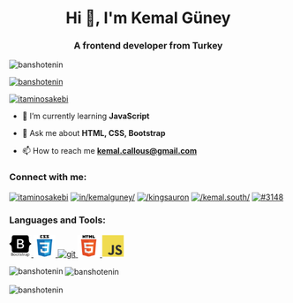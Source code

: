 <h1 align="center">Hi 👋, I'm Kemal Güney</h1>
<h3 align="center">A frontend developer from Turkey</h3>

<p align="left"> <img src="https://komarev.com/ghpvc/?username=banshotenin&label=Profile%20views&color=0e75b6&style=flat" alt="banshotenin" /> </p>

<p align="left"> <a href="https://github.com/ryo-ma/github-profile-trophy"><img src="https://github-profile-trophy.vercel.app/?username=banshotenin" alt="banshotenin" /></a> </p>

<p align="left"> <a href="https://twitter.com/itaminosakebi" target="blank"><img src="https://img.shields.io/twitter/follow/itaminosakebi?logo=twitter&style=for-the-badge" alt="itaminosakebi" /></a> </p>

- 🌱 I’m currently learning **JavaScript**

- 💬 Ask me about **HTML, CSS, Bootstrap**

- 📫 How to reach me **kemal.callous@gmail.com**

<h3 align="left">Connect with me:</h3>
<p align="left">
<a href="https://twitter.com/itaminosakebi" target="blank"><img align="center" src="https://raw.githubusercontent.com/rahuldkjain/github-profile-readme-generator/master/src/images/icons/Social/twitter.svg" alt="itaminosakebi" height="30" width="40" /></a>
<a href="https://linkedin.com/in/kemalguney/" target="blank"><img align="center" src="https://raw.githubusercontent.com/rahuldkjain/github-profile-readme-generator/master/src/images/icons/Social/linked-in-alt.svg" alt="in/kemalguney/" height="30" width="40" /></a>
<a href="https://fb.com//kingsauron" target="blank"><img align="center" src="https://raw.githubusercontent.com/rahuldkjain/github-profile-readme-generator/master/src/images/icons/Social/facebook.svg" alt="/kingsauron" height="30" width="40" /></a>
<a href="https://instagram.com/kemal.south/" target="blank"><img align="center" src="https://raw.githubusercontent.com/rahuldkjain/github-profile-readme-generator/master/src/images/icons/Social/instagram.svg" alt="/kemal.south/" height="30" width="40" /></a>
<a href="https://discord.gg/#3148" target="blank"><img align="center" src="https://raw.githubusercontent.com/rahuldkjain/github-profile-readme-generator/master/src/images/icons/Social/discord.svg" alt="#3148" height="30" width="40" /></a>
</p>

<h3 align="left">Languages and Tools:</h3>
<p align="left"> <a href="https://getbootstrap.com" target="_blank" rel="noreferrer"> <img src="https://raw.githubusercontent.com/devicons/devicon/master/icons/bootstrap/bootstrap-plain-wordmark.svg" alt="bootstrap" width="40" height="40"/> </a> <a href="https://www.w3schools.com/css/" target="_blank" rel="noreferrer"> <img src="https://raw.githubusercontent.com/devicons/devicon/master/icons/css3/css3-original-wordmark.svg" alt="css3" width="40" height="40"/> </a> <a href="https://git-scm.com/" target="_blank" rel="noreferrer"> <img src="https://www.vectorlogo.zone/logos/git-scm/git-scm-icon.svg" alt="git" width="40" height="40"/> </a> <a href="https://www.w3.org/html/" target="_blank" rel="noreferrer"> <img src="https://raw.githubusercontent.com/devicons/devicon/master/icons/html5/html5-original-wordmark.svg" alt="html5" width="40" height="40"/> </a> <a href="https://developer.mozilla.org/en-US/docs/Web/JavaScript" target="_blank" rel="noreferrer"> <img src="https://raw.githubusercontent.com/devicons/devicon/master/icons/javascript/javascript-original.svg" alt="javascript" width="40" height="40"/> </a> </p>

<p><img align="left" src="https://github-readme-stats.vercel.app/api/top-langs?username=banshotenin&show_icons=true&locale=en&layout=compact" alt="banshotenin" /></p>

<p>&nbsp;<img align="center" src="https://github-readme-stats.vercel.app/api?username=banshotenin&show_icons=true&locale=en" alt="banshotenin" /></p>

<p><img align="center" src="https://github-readme-streak-stats.herokuapp.com/?user=banshotenin&" alt="banshotenin" /></p>
